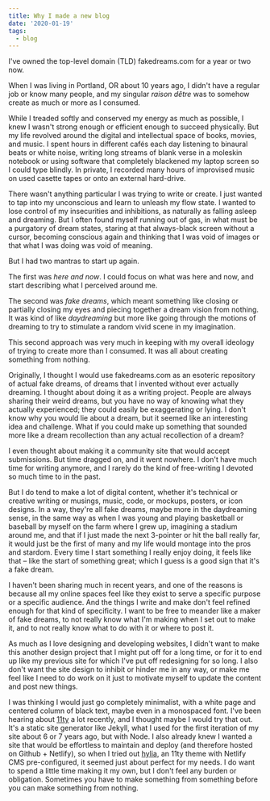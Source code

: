 ```yaml
---
title: Why I made a new blog
date: '2020-01-19'
tags:
  - blog
---
```

I've owned the top-level domain (TLD) fakedreams.com for a year or two now.

When I was living in Portland, OR about 10 years ago, I didn't have a regular job or know many people, and my singular *raison dêtre* was to somehow create as much or more as I consumed. 

While I treaded softly and conserved my energy as much as possible, I knew I wasn't strong enough or efficient enough to succeed physically. But my life revolved around the digital and intellectual space of books, movies, and music. I spent hours in different cafés each day listening to binaural beats or white noise, writing long streams of blank verse in a moleskin notebook or using software that completely blackened my laptop screen so I could type blindly. In private, I recorded many hours of improvised music on used casette tapes or onto an external hard-drive.

There wasn't anything particular I was trying to write or create. I just wanted to tap into my unconscious and learn to unleash my flow state. I wanted to lose control of my insecurities and inhibitions, as naturally as falling asleep and dreaming. But I often found myself running out of gas, in what must be a purgatory of dream states, staring at that always-black screen without a cursor, becoming conscious again and thinking that I was void of images or that what I was doing was void of meaning. 

But I had two mantras to start up again. 

The first was *here and now*. I could focus on what was here and now, and start describing what I perceived around me. 

The second was *fake dreams*, which meant something like closing or partially closing my eyes and piecing together a dream vision from nothing. It was kind of like *daydreaming* but more like going through the motions of dreaming to try to stimulate a random vivid scene in my imagination.

This second approach was very much in keeping with my overall ideology of trying to create more than I consumed. It was all about creating something from nothing.

Originally, I thought I would use fakedreams.com as an esoteric repository of actual fake dreams, of dreams that I invented without ever actually dreaming. I thought about doing it as a writing project. People are always sharing their weird dreams, but you have no way of knowing what they actually experienced; they could easily be exaggerating or lying. I don't know why you would lie about a dream, but it seemed like an interesting idea and challenge. What if you could make up something that sounded more like a dream recollection than any actual recollection of a dream?

 I even thought about making it a community site that would accept submissions. But time dragged on, and it went nowhere. I don't have much time for writing anymore, and I rarely do the kind of free-writing I devoted so much time to in the past.

 But I do tend to make a lot of digital content, whether it's technical or creative writing or musings, music, code, or mockups, posters, or icon designs. In a way, they're all fake dreams, maybe more in the daydreaming sense, in the same way as when I was young and playing basketball or baseball by myself on the farm where I grew up, imagining a stadium around me, and that if I just made the next 3-pointer or hit the ball really far, it would just be the first of many and my life would montage into the pros and stardom. Every time I start something I really enjoy doing, it feels like that – like the start of something great; which I guess is a good sign that it's a fake dream.

 I haven't been sharing much in recent years, and one of the reasons is because all my online spaces feel like they exist to serve a specific purpose or a specific audience. And the things I write and make don't feel refined enough for that kind of specificity. I want to be free to meander like a maker of fake dreams, to not really know what I'm making when I set out to make it, and to not really know what to do with it or where to post it.

 As much as I love designing and developing websites, I didn't want to make this another design project that I might put off for a long time, or for it to end up like my previous site for which I've put off redesigning for so long. I also don't want the site design to inhibit or hinder me in any way, or make me feel like I need to do work on it just to motivate myself to update the content and post new things.

 I was thinking I would just go completely minimalist, with a white page and centered column of black text, maybe even in a monospaced font. I've been hearing about [11ty](https://www.11ty.dev/) a lot recently, and I thought maybe I would try that out. It's a static site generator like Jekyll, what I used for the first iteration of my site about 6 or 7 years ago, but with Node. I also already knew I wanted a site that would be effortless to maintain and deploy (and therefore hosted on Github + Netlify), so when I tried out [hylia](https://github.com/hankchizljaw/hylia), an 11ty theme with Netlify CMS pre-configured, it seemed just about perfect for my needs. I do want to spend a little time making it my own, but I don't feel any burden or obligation. Sometimes you have to make something from something before you can make something from nothing.
